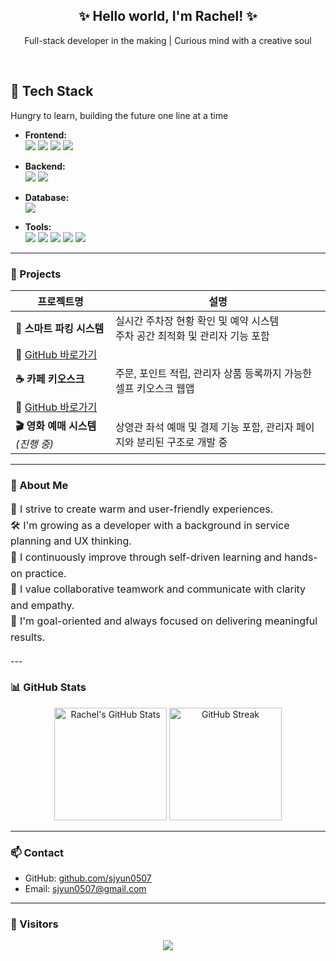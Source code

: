 <h2 align="center">✨ Hello world, I'm Rachel! ✨</h2>
<p align="center">Full-stack developer in the making | Curious mind with a creative soul </p>
<br/>

## 🔧 Tech Stack

Hungry to learn, building the future one line at a time

- **Frontend:**  
  <img src="https://img.shields.io/badge/HTML-E34F26?style=for-the-badge&logo=html5&logoColor=white"/>
  <img src="https://img.shields.io/badge/CSS-1572B6?style=for-the-badge&logo=css3&logoColor=white"/>
  <img src="https://img.shields.io/badge/JavaScript-F7DF1E?style=for-the-badge&logo=javascript&logoColor=black"/>
  <img src="https://img.shields.io/badge/React-61DAFB?style=for-the-badge&logo=react&logoColor=black"/>

- **Backend:**  
  <img src="https://img.shields.io/badge/Java-007396?style=for-the-badge&logo=java&logoColor=white"/>
  <img src="https://img.shields.io/badge/Spring Boot-6DB33F?style=for-the-badge&logo=springboot&logoColor=white"/>

- **Database:**  
  <img src="https://img.shields.io/badge/MariaDB-003545?style=for-the-badge&logo=mariadb&logoColor=white"/>

- **Tools:**  
  <img src="https://img.shields.io/badge/Git-F05032?style=for-the-badge&logo=git&logoColor=white"/>
  <img src="https://img.shields.io/badge/GitHub-181717?style=for-the-badge&logo=github&logoColor=white"/>
  <img src="https://img.shields.io/badge/IntelliJ IDEA-000000?style=for-the-badge&logo=intellijidea&logoColor=white"/>
  <img src="https://img.shields.io/badge/Figma-F24E1E?style=for-the-badge&logo=figma&logoColor=white"/>
  <img src="https://img.shields.io/badge/Notion-000000?style=for-the-badge&logo=notion&logoColor=white"/>

---

### 📌  Projects

| 프로젝트명 | 설명 |
|------------|------|
| **🚗 스마트 파킹 시스템** | 실시간 주차장 현황 확인 및 예약 시스템<br/>주차 공간 최적화 및 관리자 기능 포함 
| 🔗 [GitHub 바로가기](https://github.com/sjyun0507/SmartParking_System.git)
| **☕ 카페 키오스크** | 주문, 포인트 적립, 관리자 상품 등록까지 가능한 셀프 키오스크 웹앱 
| 🔗 [GitHub 바로가기](https://github.com/sjyun0507/kiosk_user.git)
| **🎬 영화 예매 시스템** *(진행 중)* | 상영관 좌석 예매 및 결제 기능 포함, 관리자 페이지와 분리된 구조로 개발 중 |

---

### 🌱 About Me

<div align="left" style="font-size: 16px; line-height: 1.6">

🌈 I strive to create warm and user-friendly experiences.<br/>
🛠 I'm growing as a developer with a background in service planning and UX thinking.<br/>
🎯 I continuously improve through self-driven learning and hands-on practice.<br/>
🤝 I value collaborative teamwork and communicate with clarity and empathy.<br/>
🚀 I'm goal-oriented and always focused on delivering meaningful results.<br/>

</div>
---

### 📊 GitHub Stats

<div align="center">
  <img src="https://github-readme-stats.vercel.app/api?username=sjyun0507&show_icons=true&theme=default" alt="Rachel's GitHub Stats" height="180px"/>
  <img src="https://github-readme-streak-stats.herokuapp.com/?user=sjyun0507&theme=default" alt="GitHub Streak" height="180px"/>
</div>

---

### 📫 Contact

- GitHub: [github.com/sjyun0507](https://github.com/sjyun0507)
- Email: sjyun0507@gmail.com  


---
### 💖 Visitors

<p align="center">
  <img src="https://komarev.com/ghpvc/?username=yun-coding&label=Visitors&color=brightgreen&style=flat"/>
</p>


